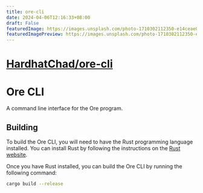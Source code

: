 ```yaml
---
title: ore-cli
date: 2024-04-06T12:16:33+08:00
draft: False
featuredImage: https://images.unsplash.com/photo-1710302112350-e14ceae0c385?ixid=M3w0NjAwMjJ8MHwxfHJhbmRvbXx8fHx8fHx8fDE3MTIzNzY5Njl8&ixlib=rb-4.0.3
featuredImagePreview: https://images.unsplash.com/photo-1710302112350-e14ceae0c385?ixid=M3w0NjAwMjJ8MHwxfHJhbmRvbXx8fHx8fHx8fDE3MTIzNzY5Njl8&ixlib=rb-4.0.3
---
```


# [HardhatChad/ore-cli](https://github.com/HardhatChad/ore-cli)

# Ore CLI

A command line interface for the Ore program.

## Building

To build the Ore CLI, you will need to have the Rust programming language installed. You can install Rust by following the instructions on the [Rust website](https://www.rust-lang.org/tools/install).

Once you have Rust installed, you can build the Ore CLI by running the following command:

```sh
cargo build --release
```
